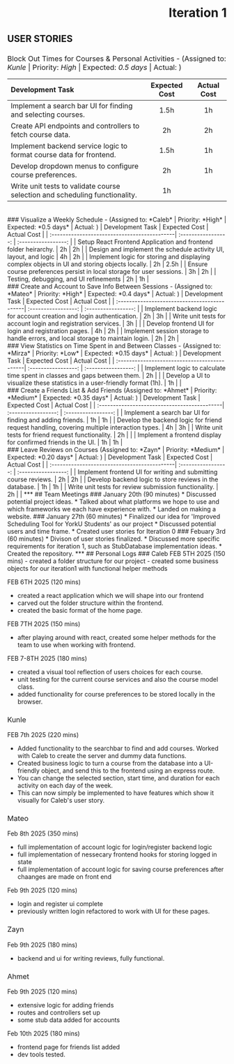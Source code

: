 <style>h2,h3,h4 { border-bottom: 0; } </style>
<style>h3,h4 { font-weight: normal; } </style>
<h1 style="text-align: right"> Iteration 1 </h1>

## USER STORIES
### Block Out Times for Courses & Personal Activities - (Assigned to: *Kunle* | Priority: *High* | Expected: *0.5 days* | Actual:  )
| Development Task                             |  Expected Cost      |   Actual Cost       |
| :--------------------------------------------| :-----------------: | :-----------------: |
| Implement a search bar UI for finding and selecting courses.                                  | 1.5h | 1h |
| Create API endpoints and controllers to fetch course data.                                    | 2h   | 2h |
| Implement backend service logic to format course data for frontend.                           | 1.5h | 1h |
| Develop dropdown menus to configure course preferences.                                       | 2h   | 1h |
| Write unit tests to validate course selection and scheduling functionality.                   | 1h   |  | 
<br/>
### Visualize a Weekly Schedule - (Assigned to: *Caleb* | Priority: *High* | Expected: *0.5 days* | Actual:  )
| Development Task                             |  Expected Cost      |   Actual Cost       |
| :--------------------------------------------| :-----------------: | :-----------------: |
| Setup React Frontend Application and frontend folder heirarchy.                               | 2h | 2h |
| Design and implement the schedule activity UI, layout, and logic                              | 4h | 2h |
| Implement logic for storing and displaying complex objects in UI and storing objects locally. | 2h | 2.5h |
| Ensure course preferences persist in local storage for user sessions.                         | 3h | 2h |
| Testing, debugging, and UI refinements                                                        | 2h | 1h | 
<br/>
### Create and Account to Save Info Between Sessions - (Assigned to: *Mateo* | Priority: *High* | Expected: *0.4 days* | Actual:  )
| Development Task                             |  Expected Cost      |   Actual Cost       |
| :--------------------------------------------| :-----------------: | :-----------------: |
| Implement backend logic for account creation and login authentication.                        | 2h | 3h |
| Write unit tests for account login and registration services.                                 | 3h |  |
| Develop frontend UI for login and registration pages.                                         | 4h | 2h |
| Implement session storage to handle errors, and local storage to maintain login.              | 2h | 2h | 
<br/>
### View Statistics on Time Spent in and Between Classes - (Assigned to: *Mirza* | Priority: *Low* | Expected: *0.15 days* | Actual:  )
| Development Task                             |  Expected Cost      |   Actual Cost       |
| :--------------------------------------------| :-----------------: | :-----------------: |
| Implement logic to calculate time spent in classes and gaps between them.                     | 2h | |
| Develop a UI to visualize these statistics in a user-friendly format (1h).                    | 1h | |
<br/>
### Create a Friends List & Add Friends (Assigned to: *Ahmet* | Priority: *Medium* | Expected: *0.35 days* | Actual:  )
| Development Task                             |  Expected Cost      |   Actual Cost       |
| :--------------------------------------------| :-----------------: | :-----------------: |
| Implement a search bar UI for finding and adding friends.                                     | 1h | 1h |
| Develop the backend logic for friend request handling, covering multiple interaction types.   | 4h | 3h |
| Write unit tests for friend request functionality.                                            | 2h | |
| Implement a frontend display for confirmed friends in the UI.                                 | 1h | 1h |  
<br/>
### Leave Reviews on Courses (Assigned to: *Zayn* | Priority: *Medium* | Expected: *0.20 days* | Actual:  )
| Development Task                             |  Expected Cost      |   Actual Cost       |
| :--------------------------------------------| :-----------------: | :-----------------: |
| Implement frontend UI for writing and submitting course reviews.                              | 2h | 2h |
| Develop backend logic to store reviews in the database.                                       | 1h | 1h |
| Write unit tests for review submission functionality.                                         | 2h | |
***
## Team Meetings
### January 20th (90 minutes)
* Discussed potential project ideas.
* Talked about what platforms we hope to use and which frameworks we each have experience with.
* Landed on making a website.
### January 27th (60 minutes)
* Finalized our idea for 'Improved Scheduling Tool for YorkU Students' as our project
* Discussed potential users and time frame.
* Created user stories for Iteration 0
### Febuary 3rd (60 minutes)
* Divison of user stories finalized. 
* Discussed more specific requirements for iteration 1, such as StubDatabase implementation ideas.
* Created the repository.
***
## Personal Logs
### Caleb 
 FEB 5TH 2025 (150 mins)
 - created a folder structure for our project
 - created some business objects for our iteration1 with functional helper methods

 FEB 6TH 2025 (120 mins)
 - created a react application which we will shape into our frontend
 - carved out the folder structure within the frontend.
 - created the basic format of the home page.

 FEB 7TH 2025 (150 mins)
 - after playing around with react, created some helper methods for the team to use when working with 
   frontend.

FEB 7-8TH 2025 (180 mins)
 - created a visual tool reflection of users choices for each course.
 - unit testing for the current course services and also the course model class.  
- added functionality for course preferences to be stored locally in the browser.

### Kunle
FEB 7th 2025 (220 mins)
 - Added functionality to the searchbar to find and add courses. Worked with Caleb to create the server
   and dummy data functions.
 - Created business logic to turn a course from the database into a UI-friendly object, and send this
   to the frontend using an express route.
 - You can change the selected section, start time, and duration for each activity on each day of the week.
 - This can now simply be implemented to have features which show it visually for Caleb's user story.

 ### Mateo
 Feb 8th 2025 (350 mins)
 - full implementation of account logic for login/register backend logic
 - full implementation of nessecary frontend hooks for storing logged in state
 - full implementation of account logic for saving course preferences after chaanges are made on front end

 Feb 9th 2025 (120 mins)
 - login and register ui complete
 - previously written login refactored to work with UI for these pages.

 ### Zayn
 Feb 9th 2025 (180 mins)
 - backend and ui for writing reviews, fully functional.

 ### Ahmet 
 Feb 9th 2025 (120 mins)
 - extensive logic for adding friends
 - routes and controllers set up
 - some stub data added for accounts
 
 Feb 10th 2025 (180 mins)
 - frontend page for friends list added
 - dev tools tested.